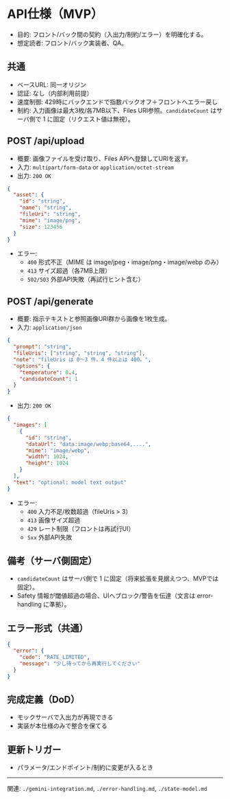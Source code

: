# API仕様（MVP）

- 目的: フロント/バック間の契約（入出力/制約/エラー）を明確化する。
- 想定読者: フロント/バック実装者、QA。

## 共通
- ベースURL: 同一オリジン
- 認証: なし（内部利用前提）
- 速度制御: 429時にバックエンドで指数バックオフ＋フロントへエラー戻し
- 制約: 入力画像は最大3枚/各7MB以下、Files URI参照。`candidateCount` はサーバ側で 1 に固定（リクエスト値は無視）。

## POST /api/upload
- 概要: 画像ファイルを受け取り、Files APIへ登録してURIを返す。
- 入力: `multipart/form-data` or `application/octet-stream`
- 出力: `200 OK`
```json
{
  "asset": {
    "id": "string",
    "name": "string",
    "fileUri": "string", 
    "mime": "image/png",
    "size": 123456
  }
}
```
- エラー:
  - `400` 形式不正（MIME は image/jpeg・image/png・image/webp のみ）
  - `413` サイズ超過（各7MB上限）
  - `502/503` 外部API失敗（再試行ヒント含む）

## POST /api/generate
- 概要: 指示テキストと参照画像URI群から画像を1枚生成。
- 入力: `application/json`
```json
{
  "prompt": "string",
  "fileUris": ["string", "string", "string"],  
  "note": "fileUris は 0〜3 件。4 件以上は 400。",
  "options": {
    "temperature": 0.4,
    "candidateCount": 1
  }
}
```
- 出力: `200 OK`
```json
{
  "images": [
    {
      "id": "string",
      "dataUrl": "data:image/webp;base64,....",
      "mime": "image/webp",
      "width": 1024,
      "height": 1024
    }
  ],
  "text": "optional: model text output"
}
```
- エラー:
  - `400` 入力不足/枚数超過（fileUris > 3）
  - `413` 画像サイズ超過
  - `429` レート制限（フロントは再試行UI）
  - `5xx` 外部API失敗

## 備考（サーバ側固定）
- `candidateCount` はサーバ側で 1 に固定（将来拡張を見据えつつ、MVPでは固定）。
- Safety 情報が閾値超過の場合、UIへブロック/警告を伝達（文言は error-handling に準拠）。

## エラー形式（共通）
```json
{
  "error": {
    "code": "RATE_LIMITED",
    "message": "少し待ってから再実行してください"
  }
}
```

## 完成定義（DoD）
- モックサーバで入出力が再現できる
- 実装が本仕様のみで整合を保てる

## 更新トリガー
- パラメータ/エンドポイント/制約に変更が入るとき

---
関連: `./gemini-integration.md`, `./error-handling.md`, `./state-model.md`
